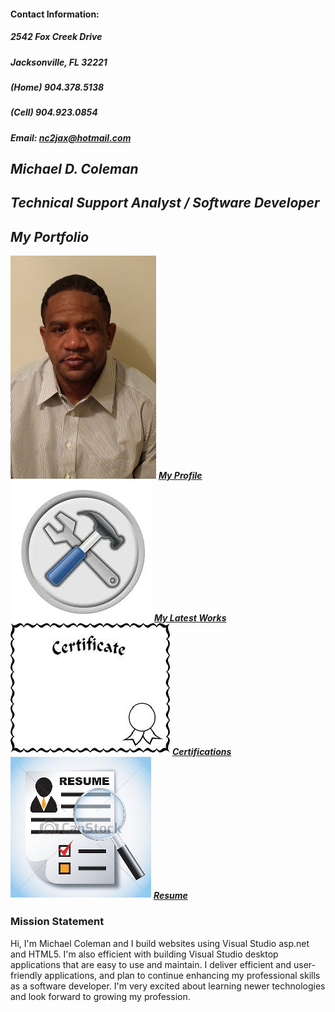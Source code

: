 #### Contact Information:
##### 2542 Fox Creek Drive
##### Jacksonville, FL 32221
##### (Home) 904.378.5138
##### (Cell) 904.923.0854
##### Email: nc2jax@hotmail.com


## **_Michael D. Coleman_** 
## **_Technical Support Analyst / Software Developer_**




## **_My Portfolio_**

![Profile](https://github.com/mcflav/mcflav.gethub.io/blob/master/WhiteDressShirt.png)
[**_My Profile_**](https://github.com/mcflav/mcflav.gethub.io/blob/master/Profile)
![LatestWorks](https://github.com/mcflav/mcflav.gethub.io/blob/master/projects.png)
[**_My Latest Works_**]()
![Certifications](https://github.com/mcflav/mcflav.gethub.io/blob/master/Certificate.png)
[**_Certifications_**]()
![Resume](https://github.com/mcflav/mcflav.gethub.io/blob/master/Resume.png)
[**_Resume_**]()


### Mission Statement


Hi, I'm Michael Coleman and I build websites using Visual Studio asp.net and HTML5. I'm also efficient with building Visual Studio desktop applications that are easy to use and maintain.  I deliver efficient and user-friendly applications, and plan to continue enhancing my professional skills as a software developer. I'm very excited about learning newer technologies and look forward to growing my profession.

